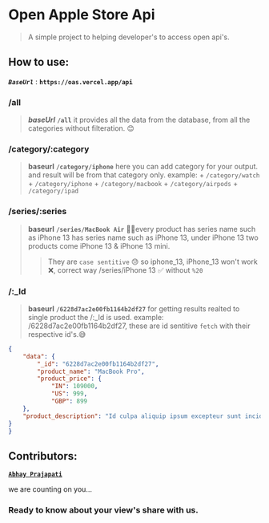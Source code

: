 
# Open Apple Store Api
>  A simple project to helping developer's to access open api's.

## How to use:

***`BaseUrl`*** : **`https://oas.vercel.app/api`**

### /all
>***baseUrl*** **`/all`**
> it provides all the data from the database, from all the categories without filteration. 😊
### /category/:category
>**baseurl** **`/category/iphone`**
> here you can add category for your output. and result will be from that category only.
> example: + `/category/watch`
>          + `/category/iphone`
>          + `/category/macbook`
>          + `/category/airpods`
>          + `/category/ipad`

### /series/:series

>**baseurl** **`/series/MacBook Air`**
>🧑‍💻every product has series name such as iPhone 13 has series name such as iPhone 13, under  iPhone 13 two products come iPhone 13 & iPhone 13 mini.
>>They are `case sentitive` 😓 so iphone_13, iPhone_13 won't work ❌,
>correct way /series/iPhone 13 ✅
>without `%20`
### /:_Id
>**baseurl** **`/6228d7ac2e00fb1164b2df27`**
> for getting results realted to single product the /:_Id is used.
> example: /6228d7ac2e00fb1164b2df27,
> these are id sentitive `fetch` with their respective id's.😅
```json
{
    "data": {
        "_id": "6228d7ac2e00fb1164b2df27",
        "product_name": "MacBook Pro",
        "product_price": {
            "IN": 109000,
            "US": 999,
            "GBP": 899
    },
    "product_description": "Id culpa aliquip ipsum excepteur sunt incididunt laboris magna incididunt nostrud.",
}
}
```


## Contributors:


**[`Abhay Prajapati`](https://www.twitter.com/AbhayPrajapati_)**

we are counting on you...

### Ready to know about your view's share with us.

